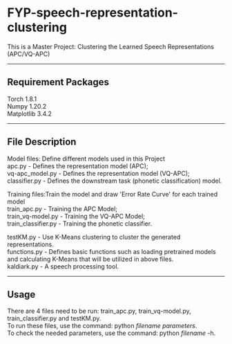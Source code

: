# FYP-speech-representation-clustering
This is a Master Project: Clustering the Learned Speech Representations (APC/VQ-APC)

--------------------------

## Requirement Packages
Torch 1.8.1\
Numpy 1.20.2\
Matplotlib 3.4.2

--------------------------

## File Description
Model files: Define different models used in this Project\
apc.py - Defines the representation model (APC);\
vq-apc_model.py - Defines the representation model (VQ-APC);\
classifier.py - Defines the downstream task (phonetic classification) model.

Training files:Train the model and draw 'Error Rate Curve' for each trained model\
train_apc.py - Training the APC Model;\
train_vq-model.py - Training the VQ-APC Model;\
train_classifier.py - Training the phonetic classifier.

testKM.py - Use K-Means clustering to cluster the generated representations.\
functions.py - Defines basic functions such as loading pretrained models and calculating K-Means that will be utilized in above files.\
kaldiark.py - A speech processing tool.

---------------------------

## Usage
There are 4 files need to be run: train_apc.py, train_vq-model.py, train_classifier.py and testKM.py.\
To run these files, use the command: python *filename* *parameters*.\
To check the needed parameters, use the command: python *filename* -h.
